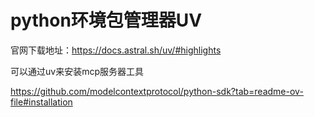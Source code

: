 # python环境包管理器UV

官网下载地址：https://docs.astral.sh/uv/#highlights

可以通过uv来安装mcp服务器工具

https://github.com/modelcontextprotocol/python-sdk?tab=readme-ov-file#installation
